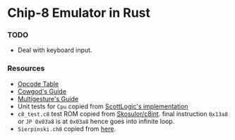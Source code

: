 # Chip-8 Emulator in Rust

### TODO
- Deal with keyboard input.

### Resources
- [Opcode Table](https://en.wikipedia.org/wiki/CHIP-8#Opcode_table)
- [Cowgod's Guide](http://devernay.free.fr/hacks/chip8/C8TECH10.HTM#0.1)
- [Multigesture's Guide](http://www.multigesture.net/articles/how-to-write-an-emulator-chip-8-interpreter/)
- Unit tests for `Cpu` copied from [ScottLogic's implementation](https://github.com/ColinEberhardt/wasm-rust-chip8/blob/master/src/cpu.rs#L222)
- `c8_test.c8` test ROM copied from
  [Skosulor/c8int](https://github.com/Skosulor/c8int/tree/master/test).
  final instruction `0x13a8` or `JP 0x03a8` is at `0x03a8` hence goes into
  infinite loop.
- `Sierpinski.ch8` copied from [here](https://github.com/dmatlack/chip8/blob/master/roms/demos/Sierpinski%20%5BSergey%20Naydenov%2C%202010%5D.ch8).
